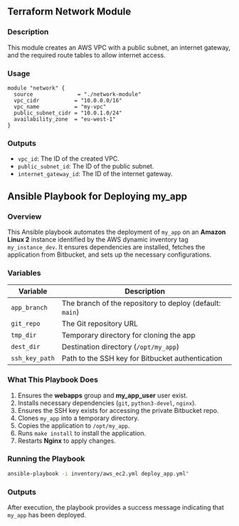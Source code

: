 ## Terraform Network Module

### Description
This module creates an AWS VPC with a public subnet, an internet gateway, and the required route tables to allow internet access.

### Usage

```hcl
module "network" {
  source              = "./network-module"
  vpc_cidr           = "10.0.0.0/16"
  vpc_name           = "my-vpc"
  public_subnet_cidr = "10.0.1.0/24"
  availability_zone  = "eu-west-1"
}
```

### Outputs
- `vpc_id`: The ID of the created VPC.
- `public_subnet_id`: The ID of the public subnet.
- `internet_gateway_id`: The ID of the internet gateway.




## Ansible Playbook for Deploying my_app

### Overview
This Ansible playbook automates the deployment of `my_app` on an **Amazon Linux 2** instance identified by the AWS dynamic inventory tag `my_instance_dev`. It ensures dependencies are installed, fetches the application from Bitbucket, and sets up the necessary configurations.

### Variables
| Variable | Description |
|----------|-------------|
| `app_branch` | The branch of the repository to deploy (default: `main`) |
| `git_repo` | The Git repository URL |
| `tmp_dir` | Temporary directory for cloning the app |
| `dest_dir` | Destination directory (`/opt/my_app`) |
| `ssh_key_path` | Path to the SSH key for Bitbucket authentication |

### What This Playbook Does
1. Ensures the **webapps** group and **my_app_user** user exist.
2. Installs necessary dependencies (`git`, `python3-devel`, `nginx`).
3. Ensures the SSH key exists for accessing the private Bitbucket repo.
4. Clones `my_app` into a temporary directory.
5. Copies the application to `/opt/my_app`.
6. Runs `make install` to install the application.
7. Restarts **Nginx** to apply changes.

### Running the Playbook
```sh
ansible-playbook -i inventory/aws_ec2.yml deploy_app.yml"
```

### Outputs
After execution, the playbook provides a success message indicating that `my_app` has been deployed.
